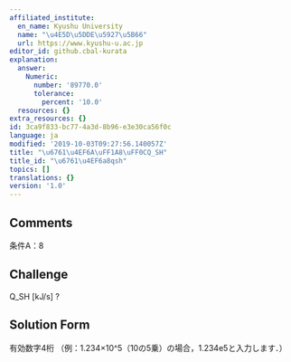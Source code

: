 ```yaml
---
affiliated_institute:
  en_name: Kyushu University
  name: "\u4E5D\u5DDE\u5927\u5B66"
  url: https://www.kyushu-u.ac.jp
editor_id: github.cbal-kurata
explanation:
  answer:
    Numeric:
      number: '89770.0'
      tolerance:
        percent: '10.0'
  resources: {}
extra_resources: {}
id: 3ca9f833-bc77-4a3d-8b96-e3e30ca56f0c
language: ja
modified: '2019-10-03T09:27:56.140057Z'
title: "\u6761\u4EF6A\uFF1A8\uFF0CQ_SH"
title_id: "\u6761\u4EF6a8qsh"
topics: []
translations: {}
version: '1.0'
---
```


## Comments
条件A：8

## Challenge
Q_SH [kJ/s] ?

## Solution Form
有効数字4桁
（例：1.234×10^5（10の5乗）の場合，1.234e5と入力します．）




